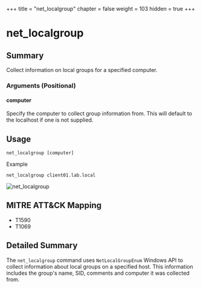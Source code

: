 +++
title = "net_localgroup"
chapter = false
weight = 103
hidden = true
+++

# net_localgroup

## Summary
Collect information on local groups for a specified computer.

### Arguments (Positional)
#### computer
Specify the computer to collect group information from. This will default to the localhost if one is not supplied.

## Usage
```
net_localgroup [computer]
```
Example
```
net_localgroup client01.lab.local
```

![net_localgroup](../images/net_localgroup.png)


## MITRE ATT&CK Mapping

- T1590
- T1069

## Detailed Summary
The `net_localgroup` command uses `NetLocalGroupEnum` Windows API to collect information about local groups on a specified host. This information includes the group's name, SID, comments and computer it was collected from.